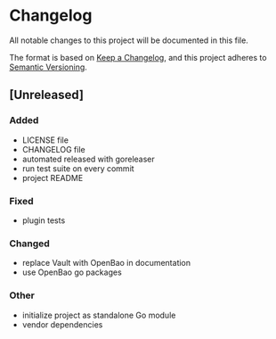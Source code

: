 # Changelog

All notable changes to this project will be documented in this file.

The format is based on [Keep a Changelog](https://keepachangelog.com/en/1.0.0/),
and this project adheres to [Semantic Versioning](https://semver.org/spec/v2.0.0.html).

## [Unreleased]

### Added

- LICENSE file
- CHANGELOG file
- automated released with goreleaser
- run test suite on every commit
- project README

### Fixed

- plugin tests

### Changed

- replace Vault with OpenBao in documentation
- use OpenBao go packages


### Other

- initialize project as standalone Go module
- vendor dependencies

